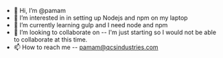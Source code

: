 - 👋 Hi, I’m @pamam
- 👀 I’m interested in in setting up Nodejs and npm on my laptop
- 🌱 I’m currently learning gulp and I need node and npm
- 💞️ I’m looking to collaborate on -- I'm just starting so I would not be able to collaborate at this time.
- 📫 How to reach me -- pamam@qcsindustries.com

<!---
pamam/pamam is a ✨ special ✨ repository because its `README.md` (this file) appears on your GitHub profile.
You can click the Preview link to take a look at your changes.
--->
